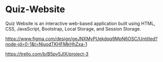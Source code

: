 # Quiz-Website
Quiz Website is an interactive web-based application built using HTML, CSS, JavaScript, Bootstrap, Local Storage, and Session Storage.

https://www.figma.com/design/geJNXMyPUekdqq9MpN6OSC/Untitled?node-id=0-1&t=NjuodTKHFMkHhZxa-1


https://trello.com/b/B5pv5JIX/project-3
